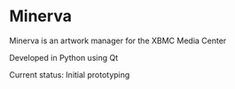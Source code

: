 Minerva
=======

Minerva is an artwork manager for the XBMC Media Center

Developed in Python using Qt


Current status: Initial prototyping